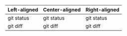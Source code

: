 | Left-aligned | Center-aligned | Right-aligned |
| --       |     --    |          -- |
| git status   | git status     | git status    |
| git diff     | git diff       | git diff      |
